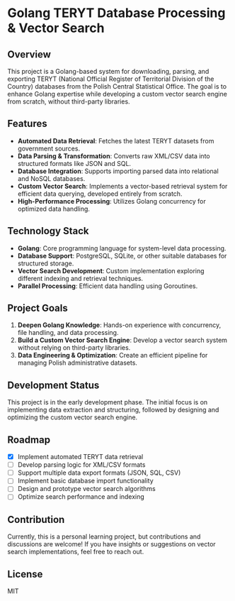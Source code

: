 # Golang TERYT Database Processing & Vector Search

## Overview
This project is a Golang-based system for downloading, parsing, and exporting TERYT (National Official Register of Territorial Division of the Country) databases from the Polish Central Statistical Office. The goal is to enhance Golang expertise while developing a custom vector search engine from scratch, without third-party libraries.

## Features
- **Automated Data Retrieval**: Fetches the latest TERYT datasets from government sources.
- **Data Parsing & Transformation**: Converts raw XML/CSV data into structured formats like JSON and SQL.
- **Database Integration**: Supports importing parsed data into relational and NoSQL databases.
- **Custom Vector Search**: Implements a vector-based retrieval system for efficient data querying, developed entirely from scratch.
- **High-Performance Processing**: Utilizes Golang concurrency for optimized data handling.

## Technology Stack
- **Golang**: Core programming language for system-level data processing.
- **Database Support**: PostgreSQL, SQLite, or other suitable databases for structured storage.
- **Vector Search Development**: Custom implementation exploring different indexing and retrieval techniques.
- **Parallel Processing**: Efficient data handling using Goroutines.

## Project Goals
1. **Deepen Golang Knowledge**: Hands-on experience with concurrency, file handling, and data processing.
2. **Build a Custom Vector Search Engine**: Develop a vector search system without relying on third-party libraries.
3. **Data Engineering & Optimization**: Create an efficient pipeline for managing Polish administrative datasets.

## Development Status
This project is in the early development phase. The initial focus is on implementing data extraction and structuring, followed by designing and optimizing the custom vector search engine.

## Roadmap
- [X] Implement automated TERYT data retrieval
- [ ] Develop parsing logic for XML/CSV formats
- [ ] Support multiple data export formats (JSON, SQL, CSV)
- [ ] Implement basic database import functionality
- [ ] Design and prototype vector search algorithms
- [ ] Optimize search performance and indexing

## Contribution
Currently, this is a personal learning project, but contributions and discussions are welcome! If you have insights or suggestions on vector search implementations, feel free to reach out.

## License
MIT
